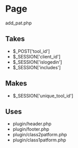 # Page
add_pat.php

## Takes
* $_POST['tool_id']
* $_SESSION['client_id']
* $_SESSION['islogedin']
* $_SESSION['includes']

## Makes
* $_SESSION['unique_tool_id']

## Uses
* plugin/header.php
* plugin/footer.php
* plugin/class2patform.php
* plugin/class1patform.php
